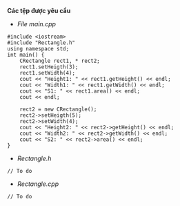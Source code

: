 **Các tệp được yêu cầu**

-   _File main.cpp_

```
#include <iostream>
#include "Rectangle.h"
using namespace std;
int main() {
	CRectangle rect1, * rect2;
	rect1.setHeigth(3);
	rect1.setWidth(4);
	cout << "Height1: " << rect1.getHeight() << endl;
	cout << "Width1: " << rect1.getWidth() << endl;
	cout << "S1: " << rect1.area() << endl;
	cout << endl;

	rect2 = new CRectangle();
	rect2->setHeigth(5);
	rect2->setWidth(4);
	cout << "Height2: " << rect2->getHeight() << endl;
	cout << "Width2: " << rect2->getWidth() << endl;
	cout << "S2: " << rect2->area() << endl;
}
```

-   _Rectangle.h_

```
// To do

```

-   _Rectangle.cpp_

```
// To do

```
